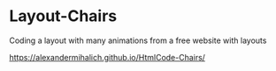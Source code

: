 # Layout-Chairs

Сoding a layout with many animations from a free website with layouts

https://alexandermihalich.github.io/HtmlCode-Chairs/

